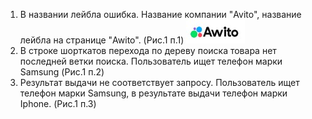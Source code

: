 1. В названии лейбла ошибка. Название компании "Avito", название лейбла на странице "Awito". (Рис.1  п.1)
![First bug](https://github.com/zapletin-dk/Avito-tech_QA-trainee-assignment/raw/main/images/Awito.jpg)
2. В строке шорткатов перехода по дереву поиска товара нет последней ветки поиска. Пользователь ищет телефон марки Samsung (Рис.1 п.2)
3. Результат выдачи не соответствует запросу. Пользователь ищет телефон марки Samsung, в результате выдачи телефон марки Iphone. (Рис.1 п.3)
